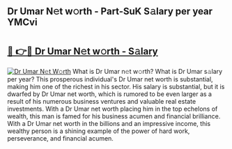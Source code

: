 ## Dr Umar N𝚎t w𝚘rth - Part-SuK S𝚊lary per year YMCvi

# <h2><a href="http://gc021fx.nevu.top/?p=Dr+Umar">🔗 👉🔴 Dr Umar N𝚎t w𝚘rth - S𝚊lary</a></h2>

[![Dr Umar N𝚎t W𝚘rth](https://i.imgur.com/Oavwk0R.jpeg)](http://gc021fx.nevu.top/?p=Dr+Umar)
What is Dr Umar n𝚎t w𝚘rth? What is Dr Umar s𝚊lary per year?
This prosperous individual's Dr Umar net worth is substantial, making him one of the richest in his sector. His salary is substantial, but it is dwarfed by Dr Umar net worth, which is rumored to be even larger as a result of his numerous business ventures and valuable real estate investments. With a Dr Umar net worth placing him in the top echelons of wealth, this man is famed for his business acumen and financial brilliance. With a Dr Umar net worth in the billions and an impressive income, this wealthy person is a shining example of the power of hard work, perseverance, and financial acumen.
